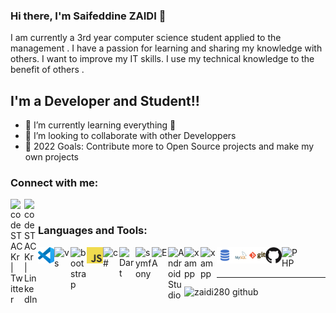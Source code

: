 ### Hi there, I'm Saifeddine ZAIDI  👋 

I am currently a 3rd year computer science student applied to the management . I have a passion for learning and sharing my knowledge with others. I want to improve my IT skills.
I use my technical knowledge to the benefit of others .

## I'm a Developer and Student!!

- 🌱 I’m currently learning everything 🤣
- 👯 I’m looking to collaborate with other Developpers
- 🥅 2022 Goals: Contribute more to Open Source projects and make my own projects 


### Connect with me:

[<img align="left" alt="codeSTACKr | Twitter" width="22px" src="https://raw.githubusercontent.com/singhkshitij/singhkshitij/master/mail.png" />][email]
[<img align="left" alt="codeSTACKr | LinkedIn" width="22px" src="https://cdn.jsdelivr.net/npm/simple-icons@v3/icons/linkedin.svg" />][linkedin]


<br />

### Languages and Tools:

<img align="left" alt="Visual Studio Code" width="26px" src="https://raw.githubusercontent.com/github/explore/80688e429a7d4ef2fca1e82350fe8e3517d3494d/topics/visual-studio-code/visual-studio-code.png" />
<img align="left" alt="vs" width="26px" src="https://cdn-icons-png.flaticon.com/128/906/906324.png" />
<img align="left" alt="bootstrap" width="26px" src="https://cdn-icons-png.flaticon.com/128/5968/5968672.png" />
<img align="left" alt="JavaScript" width="26px" src="https://raw.githubusercontent.com/github/explore/80688e429a7d4ef2fca1e82350fe8e3517d3494d/topics/javascript/javascript.png"/>
<img align="left" alt="c#" width="26px" src="https://cdn-icons-png.flaticon.com/128/6132/6132221.png" />
<img align="left" alt="Dart" width="26px" src="https://dart.dev/assets/shared/dart-logo-for-shares.png?2" />
<img align="left" alt="symfony" width="26px" src="https://uxwing.com/wp-content/themes/uxwing/download/brands-and-social-media/symfony-icon.png" />
<img align="left" alt="EA" width="26px" src="https://w7.pngwing.com/pngs/227/500/png-transparent-enterprise-architect-rational-doors-computer-software-sparx-systems-unified-modeling-language-enterprise-architecture.png" />
<img align="left" alt="Android Studio" width="26px" src="https://encrypted-tbn0.gstatic.com/images?q=tbn:ANd9GcQ7IeDsqCcyMibzHAwEq7KqOVrO41KbSKJJtcsxVe9HGg7STcYI3wqNI8I4bEBXcDidvVg&usqp=CAU" />
<img align="left" alt="xampp" width="26px" src="https://cdn.icon-icons.com/icons2/1381/PNG/512/xampp_94513.png" />
<img align="left" alt="xampp" width="26px" src="https://user-images.githubusercontent.com/51419598/152648731-567997ec-ac1c-4a9c-a816-a1fb1882abbe.png" />
<img align="left" alt="SQL" width="26px" src="https://raw.githubusercontent.com/github/explore/80688e429a7d4ef2fca1e82350fe8e3517d3494d/topics/sql/sql.png" />
<img align="left" alt="MySQL" width="26px" src="https://raw.githubusercontent.com/github/explore/80688e429a7d4ef2fca1e82350fe8e3517d3494d/topics/mysql/mysql.png" />
<img align="left" alt="Git" width="26px" src="https://raw.githubusercontent.com/github/explore/80688e429a7d4ef2fca1e82350fe8e3517d3494d/topics/git/git.png" />
<img align="left" alt="GitHub" width="26px" src="https://raw.githubusercontent.com/github/explore/78df643247d429f6cc873026c0622819ad797942/topics/github/github.png" />
<img align="left" alt="PHP" width="26px" src="https://user-images.githubusercontent.com/81488144/166306390-9bae26c8-c708-474c-914e-2ac9ad0cd7e3.png" />




<br />
<br />

---
<img align="left" alt="zaidi280 github"  src="https://github-readme-stats.vercel.app/api?username=zaidi280&show_icons=true&hide_border=true" />







[linkedin]: https://www.linkedin.com/in/zaidi-saif-2394a9221/
[email]: mailto:zaidisaif95@gmail.com
